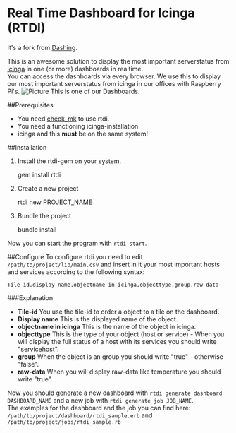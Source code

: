 # Real Time Dashboard for Icinga (RTDI)

It's a fork from [Dashing](http://github.com/Shopify/dashing).  


This is an awesome solution to display the most important serverstatus from [icinga](http://icinga.org) in one (or more) dashboards in realtime.  
You can access the dashboards via every browser.
We use this to display our most important serverstatus from icinga in our offices with Raspberry Pi's.
![Picture](http://blog.kroegerj.de/content/images/2014/11/Dashing.png)
This is one of our Dashboards.

##Prerequisites
- You need [check_mk](http://mathias-kettner.de/checkmk_livestatus.html) to use rtdi.
- You need a functioning icinga-installation
- icinga and this **must** be on the same system!

##Installation
1. Install the rtdi-gem on your system.  


    gem install rtdi

2. Create a new project


    rtdi new PROJECT_NAME

3. Bundle the project


    bundle install

Now you can start the program with `rtdi start`.

##Configure
To configure rtdi you need to edit `/path/to/project/lib/main.csv` and insert in it your most important hosts and services according to the following syntax:

    Tile-id,display name,objectname in icinga,objecttype,group,raw-data

###Explanation
- **Tile-id** You use the tile-id to order a object to a tile on the dashboard.  
- **Display name** This is the displayed name of the object.  
- **objectname in icinga** This is the name of the object in icinga.  
- **objecttype** This is the type of your object (host or service) - When you will display the full status of a host with its services you should write "servicehost".  
- **group** When the object is an group you should write "true" - otherwise "false".  
- **raw-data** When you will display raw-data like temperature you should write "true".  

Now you should generate a new dashboard with `rtdi generate dashboard DASHBOARD_NAME` and a new job with `rtdi generate job JOB_NAME`.  
The examples for the dashboard and the job you can find here: `/path/to/project/dashboard/rtdi_sample.erb` and `/path/to/project/jobs/rtdi_sample.rb`
